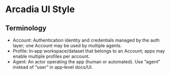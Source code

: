 # Arcadia UI Style

## Terminology
- Account: Authentication identity and credentials managed by the auth layer; one Account may be used by multiple agents.
- Profile: In‑app workspace/dataset that belongs to an Account; apps may enable multiple profiles per account.
- Agent: An actor operating the app (human or automated). Use “agent” instead of “user” in app‑level docs/UI.
